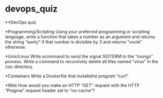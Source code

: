 # devops_quiz
**DevOps quiz

*Programming/Scripting
Using your preferred programming or scripting language, write a function that takes a number as an argument and returns the string “aunty” if that number is divisible by 3 and returns “uncle” otherwise.

*Unix/Linux
Write acommand to send the signal SIGTERM to the “mongo” process. 
Write a command to recursively delete all files named “virus” in the /usr directory.

*Containers
Write a Dockerfile that installsthe program “curl”.

*Web
How would you make an HTTP “GET” request with the HTTP “Pragma” request header set to “no-cache”?
